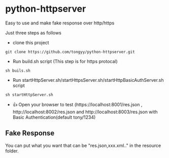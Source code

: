 # python-httpserver
Easy to use and make fake response over http/https

Just three steps as follows

* clone this project

```shell
git clone https://github.com/tongyy/python-httpserver.git
```

* Run build.sh script (This step is for https protocal)

```shell
sh buils.sh
```
* Run startHttpServer.sh/startHttpsServer.sh/startHttpBasicAuthServer.sh script 

```shell
sh startHttpServer.sh 
```

* :+1: Open your browser to test (https://localhost:8001/res.json , http://localhost:8002/res.json and http://localhost:8003/res.json with Basic Authentication(default tony/1234)

## Fake Response

 You can put what you want that can be "res.json,xxx.xml.." in the resource folder.




